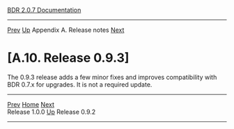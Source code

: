   [BDR 2.0.7 Documentation](README.md)                                                                                            
  ----------------------------------------------------------- ---------------------------------------- --------------------------- -----------------------------------------------------------
  [Prev](release-1.0.0.md "Release 1.0.0")   [Up](releasenotes.md)    Appendix A. Release notes    [Next](release-0.9.2.md "Release 0.9.2")  


# [A.10. Release 0.9.3]

The 0.9.3 release adds a few minor fixes and improves compatibility with
BDR 0.7.x for upgrades. It is not a required update.



  ------------------------------------------- ---------------------------------------- -------------------------------------------
  [Prev](release-1.0.0.md)      [Home](README.md)       [Next](release-0.9.2.md)  
  Release 1.0.0                                [Up](releasenotes.md)                                Release 0.9.2
  ------------------------------------------- ---------------------------------------- -------------------------------------------
